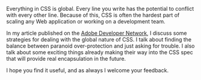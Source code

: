 <!--
{
  "layout": "default",
  "title": "CSS: Everything is Global and How to Deal With It",
  "date": "2013-03-25",
  "tags": [
    "Architecture",
    "CSS"
  ]
}
-->

Everything in CSS is global. Every line you write has the potential to conflict with every other line. Because of this, CSS is often the hardest part of scaling any Web application or working on a development team.

In my article published on the [Adobe Developer Network](http://www.adobe.com/devnet/html5/articles/css-everything-is-global-and-how-to-deal-with-it.html), I discuss some strategies for dealing with the global nature of CSS. I talk about finding the balance between paranoid over-protection and just asking for trouble. I also talk about some exciting things already making their way into the CSS spec that will provide real encapsulation in the future.

I hope you find it useful, and as always I welcome your feedback.
